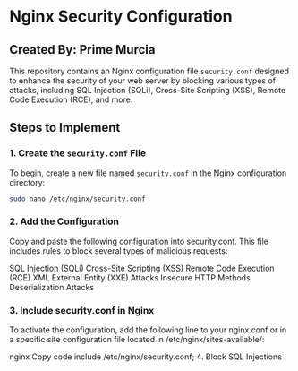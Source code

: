 # Nginx Security Configuration

## Created By: Prime Murcia

This repository contains an Nginx configuration file `security.conf` designed to enhance the security of your web server by blocking various types of attacks, including SQL Injection (SQLi), Cross-Site Scripting (XSS), Remote Code Execution (RCE), and more.

## Steps to Implement

### 1. Create the `security.conf` File

To begin, create a new file named `security.conf` in the Nginx configuration directory:

```bash
sudo nano /etc/nginx/security.conf
```

### 2. Add the Configuration

Copy and paste the following configuration into security.conf. This file includes rules to block several types of malicious requests:

SQL Injection (SQLi)
Cross-Site Scripting (XSS)
Remote Code Execution (RCE)
XML External Entity (XXE) Attacks
Insecure HTTP Methods
Deserialization Attacks

### 3. Include security.conf in Nginx
To activate the configuration, add the following line to your nginx.conf or in a specific site configuration file located in /etc/nginx/sites-available/:

nginx
Copy code
include /etc/nginx/security.conf;
4. Block SQL Injections
